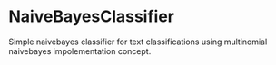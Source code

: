 # NaiveBayesClassifier
Simple naivebayes classifier for text classifications using multinomial naivebayes impolementation concept.
